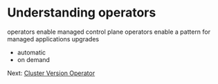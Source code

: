 # Understanding operators

operators enable managed control plane 
operators enable a pattern for managed applications
upgrades
- automatic
- on demand


Next: [Cluster Version Operator](02-cluster-version-operator.md)